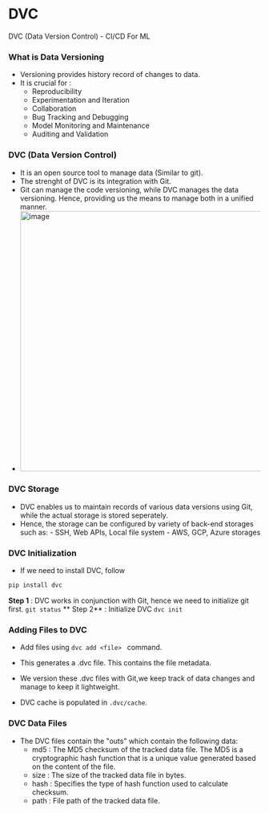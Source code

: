 # DVC
DVC (Data Version Control) - CI/CD For ML

### What is Data Versioning
- Versioning provides history record of changes to data.
- It is crucial for :
    - Reproducibility
    - Experimentation and Iteration
    - Collaboration
    - Bug Tracking and Debugging
    - Model Monitoring and Maintenance
    - Auditing and Validation

### DVC (Data Version Control)
- It is an open source tool to manage data (Similar to git).
- The strenght of DVC is its integration with Git.
- Git can manage the code versioning, while DVC manages the data versioning. Hence, providing us the means to manage both in a unified manner.
- <img width="519" alt="image" src="https://github.com/Dharineesh-Karthikeyan/DVC/assets/12586329/21def4cf-9e99-4b5e-a64a-c2d261a1520f">

### DVC Storage
- DVC enables us to maintain records of various data versions using Git, while the actual storage is stored seperately.
- Hence, the storage can be configured by variety of back-end storages such as:
      - SSH, Web APIs, Local file system
      - AWS, GCP, Azure storages

### DVC Initialization
- If we need to install DVC, follow
```python
pip install dvc
```

**Step 1** : DVC works in conjunction with Git, hence we need to initialize git first.
  `git status`
** Step 2** : Initialize DVC
  `dvc init`

### Adding Files to DVC
- Add files using `dvc add <file> ` command.

- This generates a .dvc file. This contains the file metadata.
- We version these .dvc files with Git,we keep track of data changes and manage to keep it lightweight.
- DVC cache is populated in `.dvc/cache`.

### DVC Data Files
- The DVC files contain the "outs" which contain the following data:
    - md5 : The MD5 checksum of the tracked data file. The MD5 is a cryptographic hash function that is a unique value generated based on the content of the file.
    - size : The size of the tracked data file in bytes.
    - hash : Specifies the type of hash function used to calculate checksum.
    - path : File path of the tracked data file.
